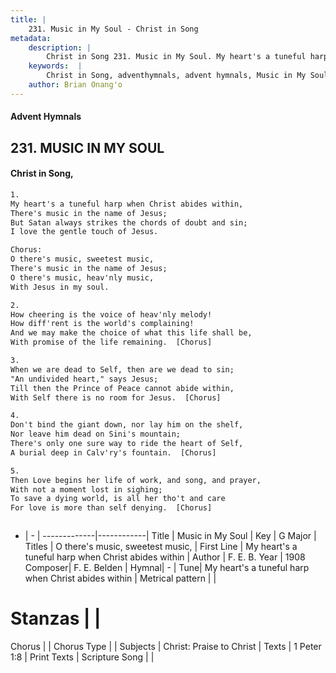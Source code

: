 ```yaml
---
title: |
    231. Music in My Soul - Christ in Song
metadata:
    description: |
        Christ in Song 231. Music in My Soul. My heart's a tuneful harp when Christ abides within, There's music in the name of Jesus; But Satan always strikes the chords of doubt and sin; I love the gentle touch of Jesus. Chorus: O there's music, sweetest music, There's music in the name of Jesus; O there's music, heav'nly music, With Jesus in my soul.
    keywords:  |
        Christ in Song, adventhymnals, advent hymnals, Music in My Soul, My heart's a tuneful harp when Christ abides within. O there's music, sweetest music,
    author: Brian Onang'o
---
```


#### Advent Hymnals
## 231. MUSIC IN MY SOUL
####  Christ in Song,

```txt
1.
My heart's a tuneful harp when Christ abides within,
There's music in the name of Jesus;
But Satan always strikes the chords of doubt and sin;
I love the gentle touch of Jesus.

Chorus:
O there's music, sweetest music,
There's music in the name of Jesus;
O there's music, heav'nly music,
With Jesus in my soul.

2.
How cheering is the voice of heav'nly melody!
How diff'rent is the world's complaining!
And we may make the choice of what this life shall be,
With promise of the life remaining.  [Chorus]

3.
When we are dead to Self, then are we dead to sin;
"An undivided heart," says Jesus;
Till then the Prince of Peace cannot abide within,
With Self there is no room for Jesus.  [Chorus]

4.
Don't bind the giant down, nor lay him on the shelf,
Nor leave him dead on Sini's mountain;
There's only one sure way to ride the heart of Self,
A burial deep in Calv'ry's fountain.  [Chorus]

5.
Then Love begins her life of work, and song, and prayer,
With not a moment lost in sighing;
To save a dying world, is all her tho't and care
For love is more than self denying.  [Chorus]



```

- |   -  |
-------------|------------|
Title | Music in My Soul |
Key | G Major |
Titles | O there's music, sweetest music, |
First Line | My heart's a tuneful harp when Christ abides within |
Author | F. E. B.
Year | 1908
Composer| F. E. Belden |
Hymnal|  - |
Tune| My heart's a tuneful harp when Christ abides within |
Metrical pattern | |
# Stanzas |  |
Chorus |  |
Chorus Type |  |
Subjects | Christ: Praise to Christ |
Texts | 1 Peter 1:8 |
Print Texts | 
Scripture Song |  |
    
